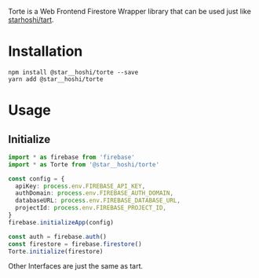Torte is a Web Frontend Firestore Wrapper library that can be used just like [starhoshi/tart](https://github.com/starhoshi/tart).

# Installation

```
npm install @star__hoshi/torte --save
yarn add @star__hoshi/torte
```

# Usage

## Initialize

```ts
import * as firebase from 'firebase'
import * as Torte from '@star__hoshi/torte'

const config = {
  apiKey: process.env.FIREBASE_API_KEY,
  authDomain: process.env.FIREBASE_AUTH_DOMAIN,
  databaseURL: process.env.FIREBASE_DATABASE_URL,
  projectId: process.env.FIREBASE_PROJECT_ID,
}
firebase.initializeApp(config)

const auth = firebase.auth()
const firestore = firebase.firestore()
Torte.initialize(firestore)
```

Other Interfaces are just the same as tart.
